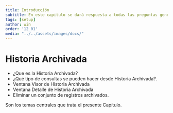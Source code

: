 ```yaml
---
title: Introducción
subtitle: En este capitulo se dará respuesta a todas las preguntas generadas de la sección Historia de Mantenimiento Archivada
tags: [setup]
author: win
order: '12_01'
media: "../../assets/images/docs/"
---
```


# Historia Archivada

- ¿Que es la Historia Archivada?
- ¿Qué tipo de consultas se pueden hacer desde Historia Archivada?.
- Ventana Visor de Historia Archivada
- Ventana Detalle de Historia Archivada
- Eliminar un conjunto de registros archivados.

 Son los temas centrales que trata el presente Capítulo.